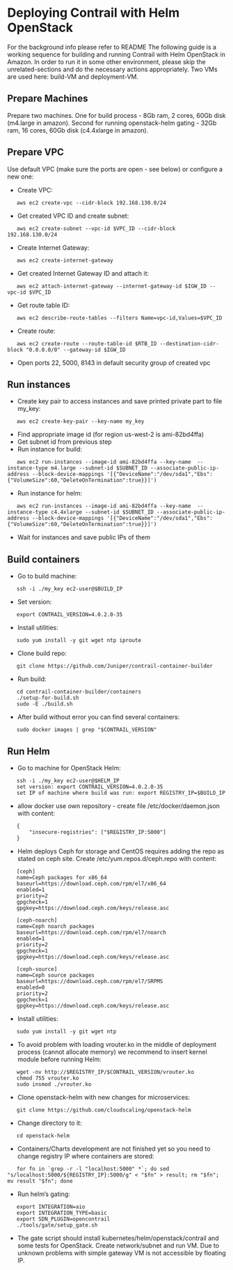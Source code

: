 # Deploying Contrail with Helm OpenStack

For the background info  please refer to README
The following guide is a working sequence for building and running Contrail with Helm OpenStack in Amazon. In order to run it in some other environment, please skip the unrelated-sections and do the necessary actions appropriately.
Two VMs are used here: build-VM and deployment-VM.

## Prepare Machines
 
Prepare two machines. One for build process - 8Gb ram, 2 cores, 60Gb disk (m4.large in amazon). Second for running openstack-helm gating - 32Gb ram, 16 cores, 60Gb disk (c4.4xlarge in amazon).

## Prepare VPC

Use default VPC (make sure the ports are open - see below) or configure a new one:
* Create VPC: 
```
   aws ec2 create-vpc --cidr-block 192.168.130.0/24
```
* Get created VPC ID and create subnet: 
```
   aws ec2 create-subnet --vpc-id $VPC_ID --cidr-block 192.168.130.0/24
```
* Create Internet Gateway: 
```
   aws ec2 create-internet-gateway
```
* Get created Internet Gateway ID and attach it: 
```
   aws ec2 attach-internet-gateway --internet-gateway-id $IGW_ID --vpc-id $VPC_ID
```
* Get route table ID: 
```
   aws ec2 describe-route-tables --filters Name=vpc-id,Values=$VPC_ID
```
* Create route: 
```
   aws ec2 create-route --route-table-id $RTB_ID --destination-cidr-block "0.0.0.0/0" --gateway-id $IGW_ID
```
* Open ports 22, 5000, 8143 in default security group of created vpc

## Run instances
* Create key pair to access instances and save printed private part to file my_key: 
```
   aws ec2 create-key-pair --key-name my_key
```
* Find appropriate image id (for region us-west-2 is ami-82bd4ffa)
* Get subnet id from previous step
* Run instance for build: 
```
   aws ec2 run-instances --image-id ami-82bd4ffa --key-name  --instance-type m4.large --subnet-id $SUBNET_ID --associate-public-ip-address --block-device-mappings '[{"DeviceName":"/dev/sda1","Ebs":{"VolumeSize":60,"DeleteOnTermination":true}}]')
```
* Run instance for helm: 
```
   aws ec2 run-instances --image-id ami-82bd4ffa --key-name  --instance-type c4.4xlarge --subnet-id $SUBNET_ID --associate-public-ip-address --block-device-mappings '[{"DeviceName":"/dev/sda1","Ebs":{"VolumeSize":60,"DeleteOnTermination":true}}]')
```
* Wait for instances and save public IPs of them

## Build containers

* Go to build machine:
```
   ssh -i ./my_key ec2-user@$BUILD_IP
```
* Set version: 
```
   export CONTRAIL_VERSION=4.0.2.0-35
```
* Install utilities: 
```
   sudo yum install -y git wget ntp iproute
```
* Clone build repo: 
```
   git clone https://github.com/Juniper/contrail-container-builder
```
* Run build:
```
   cd contrail-container-builder/containers
   ./setup-for-build.sh
   sudo -E ./build.sh
```
* After build without error you can find several containers: 
```
   sudo docker images | grep "$CONTRAIL_VERSION"
```

## Run Helm

* Go to machine for OpenStack Helm: 
```
   ssh -i ./my_key ec2-user@$HELM_IP
   set version: export CONTRAIL_VERSION=4.0.2.0-35
   set IP of machine where build was run: export REGISTRY_IP=$BUILD_IP
```
* allow docker use own repository - create file /etc/docker/daemon.json with content: 
```
   {
       "insecure-registries": ["$REGISTRY_IP:5000"]
   }
```
* Helm deploys Ceph for storage and CentOS requires adding the repo as stated on ceph site. Create /etc/yum.repos.d/ceph.repo with content:
```
   [ceph]
   name=Ceph packages for x86_64
   baseurl=https://download.ceph.com/rpm/el7/x86_64
   enabled=1
   priority=2
   gpgcheck=1
   gpgkey=https://download.ceph.com/keys/release.asc

   [ceph-noarch]
   name=Ceph noarch packages
   baseurl=https://download.ceph.com/rpm/el7/noarch
   enabled=1
   priority=2
   gpgcheck=1
   gpgkey=https://download.ceph.com/keys/release.asc

   [ceph-source]
   name=Ceph source packages
   baseurl=https://download.ceph.com/rpm/el7/SRPMS
   enabled=0
   priority=2
   gpgcheck=1
   gpgkey=https://download.ceph.com/keys/release.asc
```
* Install utilities: 
```
   sudo yum install -y git wget ntp
```
* To avoid problem with loading vrouter.ko in the middle of deployment process (cannot allocate memory) we recommend to insert kernel module before running Helm:
```
   wget -nv http://$REGISTRY_IP/$CONTRAIL_VERSION/vrouter.ko
   chmod 755 vrouter.ko
   sudo insmod ./vrouter.ko
```
* Clone openstack-helm with new changes for microservices: 
```
   git clone https://github.com/cloudscaling/openstack-helm
```
* Change directory to it: 
```
   cd openstack-helm
```
* Containers/Charts development are not finished yet so you need to change registry IP where containers are stored:
```
   for fn in `grep -r -l "localhost:5000" *`; do sed "s/localhost:5000/${REGISTRY_IP}:5000/g" < "$fn" > result; rm "$fn"; mv result "$fn"; done
```
* Run helm’s gating:
```
   export INTEGRATION=aio
   export INTEGRATION_TYPE=basic
   export SDN_PLUGIN=opencontrail
   ./tools/gate/setup_gate.sh
```
* The gate script should install kubernetes/helm/openstack/contrail and some tests for OpenStack. Create network/subnet and run VM. Due to unknown problems with simple gateway VM is not accessible by floating IP.
